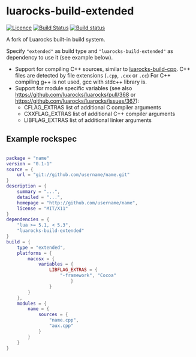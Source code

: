 # luarocks-build-extended

[![Licence](http://img.shields.io/badge/Licence-MIT-brightgreen.svg)](LICENSE)
[![Build Status](https://travis-ci.com/osch/luarocks-build-extended.png?branch=master)](https://travis-ci.com/osch/luarocks-build-extended)
[![Build status](https://ci.appveyor.com/api/projects/status/0ooqnhlu5rh0q8cd/branch/master?svg=true)](https://ci.appveyor.com/project/osch/luarocks-build-extended/branch/master)


A fork of Luarocks built-in build system. 

Specify `"extended"` as build type and `"luarocks-build-extended"` as dependency to use it (see example below). 

* Support for compiling C++ sources, similar to [luarocks-build-cpp].
  C++ files are detected by file extensions (`.cpp`, `.cxx` or `.cc`)
  For C++ compiling g++ is not used, gcc with stdc++ library is. 
* Support for module specific variables (see also https://github.com/luarocks/luarocks/pull/368 
  or https://github.com/luarocks/luarocks/issues/367):
   * CFLAG_EXTRAS list of additional C compiler arguments
   * CXXFLAG_EXTRAS list of additional C++ compiler arguments
   * LIBFLAG_EXTRAS list of additional linker arguments

[luarocks-build-cpp]: https://luarocks.org/modules/osch/luarocks-build-cpp

## Example rockspec

```lua

package = "name"
version = "0.1-1"
source = {
	url = "git://github.com/username/name.git"
}
description = {
	summary = "...",
	detailed = "...",
	homepage = "http://github.com/username/name",
	license = "MIT/X11"
}
dependencies = {
	"lua >= 5.1, < 5.3",
	"luarocks-build-extended"
}
build = {
	type = "extended",
	platforms = {
		macosx = {
			variables = {
				LIBFLAG_EXTRAS = { 
					"-framework", "Cocoa" 
            			}
          		}
		}
	},
	modules = {
		name = {
			sources = {
				"name.cpp",
				"aux.cpp"
			}
		}
	}
}

```


